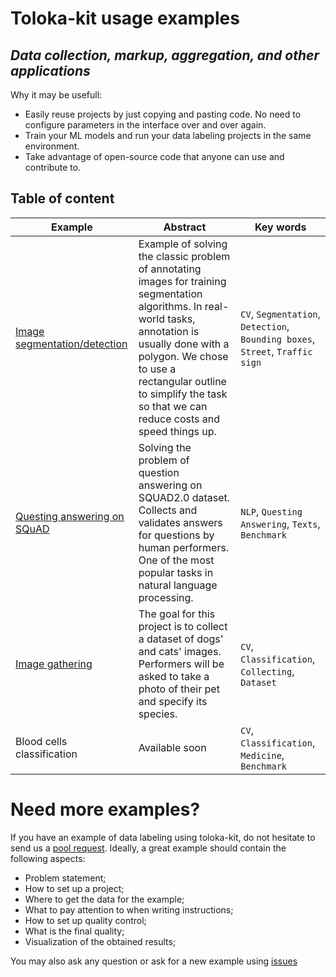 # Toloka-kit usage examples
## _Data collection, markup, aggregation, and other applications_ 

Why it may be usefull:
- Easily reuse projects by just copying and pasting code. No need to configure parameters in the interface over and over again.   
- Train your ML models and run your data labeling projects in the same environment. 
- Take advantage of open-source code that anyone can use and contribute to. 

## Table of content

| Example | Abstract | Key words |
| ------ | ------ | ------ |
| [Image segmentation/detection](https://github.com/Toloka/toloka-kit/tree/main/examples/image_segmentation) | Example of solving the classic problem of annotating images for training segmentation algorithms. In real-world tasks, annotation is usually done with a polygon. We chose to use a rectangular outline to simplify the task so that we can reduce costs and speed things up. |```CV```, ```Segmentation```,  ```Detection```, ```Bounding boxes```, ```Street```, ```Traffic sign```|
| [Questing answering on SQuAD](https://github.com/Toloka/toloka-kit/tree/main/examples/SQUAD2.0) | Solving the problem of question answering on SQUAD2.0 dataset. Collects and validates answers for questions by human performers. One of the most popular tasks in natural language processing. | ```NLP```, ```Questing Answering```, ```Texts```, ```Benchmark```|
| [Image gathering](https://github.com/Toloka/toloka-kit/tree/main/examples/image_gathering) | The goal for this project is to collect a dataset  of dogs' and cats' images. Performers will be asked to take a photo of their pet and specify its species. |```CV```,  ```Classification```, ```Collecting```, ```Dataset```|
| Blood cells classification | Available soon | ```CV```,  ```Classification```, ```Medicine```, ```Benchmark```|

# Need more examples?
If you have an example of data labeling using toloka-kit, do not hesitate to send us a [pool request](https://github.com/Toloka/toloka-kit/pulls). Ideally, a great example should contain the following aspects:
- Problem statement;
- How to set up a project;
- Where to get the data for the example;
- What to pay attention to when writing instructions;
- How to set up quality control;
- What is the final quality;
- Visualization of the obtained results;

You may also ask any question or ask for a new example using [issues](https://github.com/Toloka/toloka-kit/issues)
